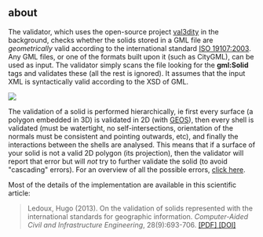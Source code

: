 
## about

The validator, which uses the open-source project [val3dity](https://github.com/tudelft-gist/val3dity) in the background, checks whether the solids stored in a GML file are *geometrically* valid according to the international standard [ISO 19107:2003](http://www.iso.org/iso/catalogue_detail.htm?csnumber=26012). Any GML files, or one of the formats built upon it (such as CityGML), can be used as input. The validator simply scans the file looking for the __gml:Solid__ tags and validates these (all the rest is ignored). It assumes that the input XML is syntactically valid according to the XSD of GML.

![](/img/steps.png)

The validation of a solid is performed hierarchically, ie first every surface (a polygon embedded in 3D) is validated in 2D (with [GEOS](http://trac.osgeo.org/geos/)), then every shell is validated (must be watertight, no self-intersections, orientation of the normals must be consistent and pointing outwards, etc), and finally the interactions between the shells are analysed. This means that if a surface of your solid is not a valid 2D polygon (its projection), then the validator will report that error but will *not* try to further validate the solid (to avoid "cascading" errors). For an overview of all the possible errors, [click here](/errors).

Most of the details of the implementation are available in this scientific article:

> Ledoux, Hugo (2013). On the validation of solids represented with the
international standards for geographic information. *Computer-Aided Civil and Infrastructure Engineering*, 28(9):693-706. [ [PDF] ](http://homepage.tudelft.nl/23t4p/pdfs/_13cacaie.pdf) [ [DOI] ](http://dx.doi.org/10.1111/mice.12043)